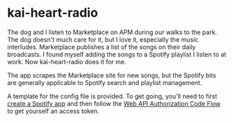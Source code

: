 # kai-heart-radio

The dog and I listen to Marketplace on APM during our walks to the park. The dog doesn't much care for it, but I love it, especially the music interludes.
Marketplace publishes a list of the songs on their daily broadcasts. I found myself adding the songs to a Spotify playlist I listen to at work. Now kai-heart-radio does it for me.

The app scrapes the Marketplace site for new songs, but the Spotify bits are generally applicable to Spotify search and playlist management. 

A template for the config file is provided. To get going, you'll need to first [create a Spotify app](https://developer.spotify.com/my-applications/#!/applications/create) and then follow the [Web API Authorization Code Flow](https://developer.spotify.com/web-api/authorization-guide/#authorization-code-flow) to get yourself an access token.
